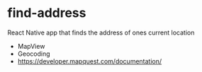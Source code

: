 # find-address
React Native app that finds the address of ones current location
- MapView
- Geocoding
- https://developer.mapquest.com/documentation/
